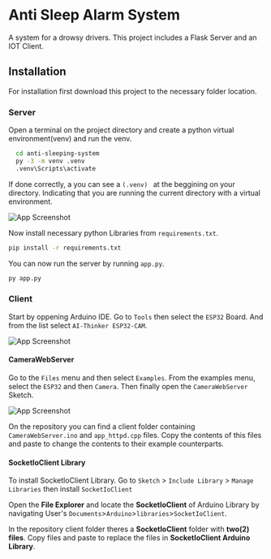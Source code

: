 
# Anti Sleep Alarm System

A system for a drowsy drivers. This project includes a Flask Server and an IOT Client.

## Installation

For installation first download this project to the necessary folder location. 

### Server

Open a terminal on the project directory and create a python virtual environment(venv) and run the venv.

```bash
  cd anti-sleeping-system
  py -3 -m venv .venv
  .venv\Scripts\activate
```

If done correctly, a you can see a ` (.venv)  ` at the beggining on your directory. Indicating that you are running the current directory with a virtual environment.

![App Screenshot](https://www.c-sharpcorner.com/article/steps-to-set-up-a-virtual-environment-for-python-development/Images/venv.png)

Now install necessary python Libraries from `requirements.txt`.
```bash
pip install -r requirements.txt
```

You can now run the server by running `app.py`.
```bash
py app.py
```  


### Client 

Start by oppening Arduino IDE. Go to `Tools` then select the `ESP32` Board. And from the list select `AI-Thinker ESP32-CAM`.

![App Screenshot](https://how2electronics.com/wp-content/uploads/2021/06/1x.png)

#### CameraWebServer
Go to the `Files` menu and then select `Examples`. From the examples menu, select the `ESP32` and then `Camera`. Then finally open the `CameraWebServer` Sketch.

![App Screenshot](https://how2electronics.com/wp-content/uploads/2021/06/2x.png)

On the repository you can find a client folder containing `CameraWebServer.ino` and `app_httpd.cpp` files. Copy the contents of this files and paste to change the contents to their example counterparts.


#### SocketIoClient Library
To install SocketIoClient Library. Go to `Sketch` > `Include Library` > `Manage Libraries` then install `SocketIoClient`

Open the **File Explorer** and locate the **SocketIoClient** of Arduino Library by navigating User's `Documents`>`Arduino`>`libraries`>`SocketIoClient`.

In the repository client folder theres a **SocketIoClient** folder with **two(2) files**. Copy files and paste to replace the files in **SocketIoClient Arduino Library**.